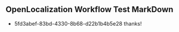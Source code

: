 ## OpenLocalization Workflow Test MarkDown
* 5fd3abef-83bd-4330-8b68-d22b1b4b5e28 thanks!

<!--HONumber=Aug16_HO4-->


